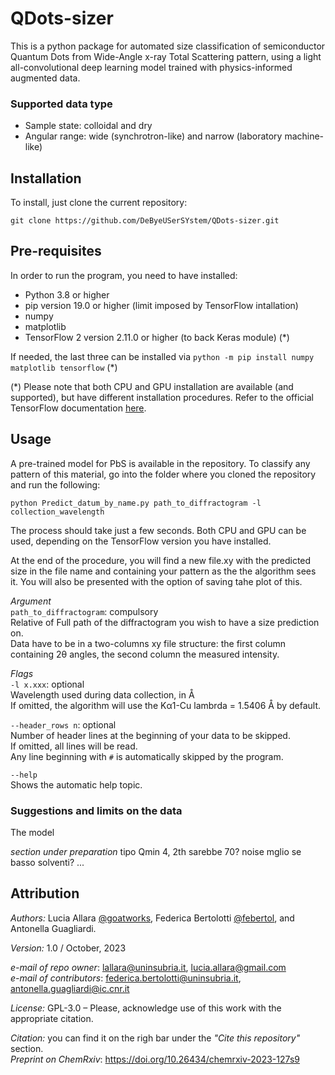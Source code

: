 # QDots-sizer

This is a python package for automated size classification of semiconductor Quantum Dots
from Wide-Angle x-ray Total Scattering pattern, using a light all-convolutional deep
learning model trained with physics-informed augmented data.


### Supported data type
 * Sample state: colloidal and dry
 * Angular range: wide (synchrotron-like) and narrow (laboratory machine-like)


## Installation
To install, just clone the current repository:
```
git clone https://github.com/DeByeUSerSYstem/QDots-sizer.git
```


## Pre-requisites
In order to run the program, you need to have installed:

 * Python 3.8 or higher
 * pip version 19.0 or higher (limit imposed by TensorFlow intallation)
 * numpy
 * matplotlib
 * TensorFlow 2 version 2.11.0 or higher (to back Keras module) (\*)

If needed, the last three can be installed via `python -m pip install numpy matplotlib tensorflow`  (\*)

(\*) Please note that both CPU and GPU installation are available (and supported), but
have different installation procedures. Refer to the official TensorFlow documentation
<a href="https://www.tensorflow.org/install">here</a>.


## Usage
A pre-trained model for PbS is available in the repository. To classify any pattern
of this material, go into the folder where you cloned the repository and run the following:
```
python Predict_datum_by_name.py path_to_diffractogram -l collection_wavelength
```
The process should take just a few seconds. Both CPU and GPU can be used, depending
on the TensorFlow version you have installed.

At the end of the procedure, you will find a new file.xy with the predicted size in the file name and
containing your pattern as the the algorithm sees it. You will also be presented with the option 
of saving tahe plot of this.

_Argument_<br/>
`path_to_diffractogram`: compulsory<br/>
Relative of Full path of the diffractogram you wish to have a size prediction on.<br/>
Data have to be in a two-columns xy file structure: the first column containing 2θ angles,
the second column the measured intensity.

_Flags_<br/>
`-l x.xxx`: optional<br/>
Wavelength used during data collection, in Å<br/> 
If omitted, the algorithm will use the Kα1-Cu lambrda = 1.5406 Å by default.

`--header_rows n`: optional<br/>
Number of header lines at the beginning of your data to be skipped.<br/> 
If omitted, all lines will be read.<br/>
Any line beginning with `#` is automatically skipped by the program.

`--help`<br/>
Shows the automatic help topic.

### Suggestions and limits on the data 
The model 

_section under preparation_
tipo Qmin 4, 2th sarebbe 70?
noise mglio se basso
solventi?
...


## Attribution
*Authors:*
Lucia Allara <a href="https://github.com/goatworks">@goatworks</a>,
Federica Bertolotti <a href="https://github.com/febertol">@febertol</a>,
and Antonella Guagliardi.

*Version:* 1.0 / October, 2023

*e-mail of repo owner*: lallara@uninsubria.it, lucia.allara@gmail.com<br/>
*e-mail of contributors*: federica.bertolotti@uninsubria.it, antonella.guagliardi@ic.cnr.it

*License:* GPL-3.0 – Please, acknowledge use of this work with the appropriate citation.

*Citation:* you can find it on the righ bar under the *"Cite this repository"* section.<br/>
*Preprint on ChemRxiv*: https://doi.org/10.26434/chemrxiv-2023-127s9
